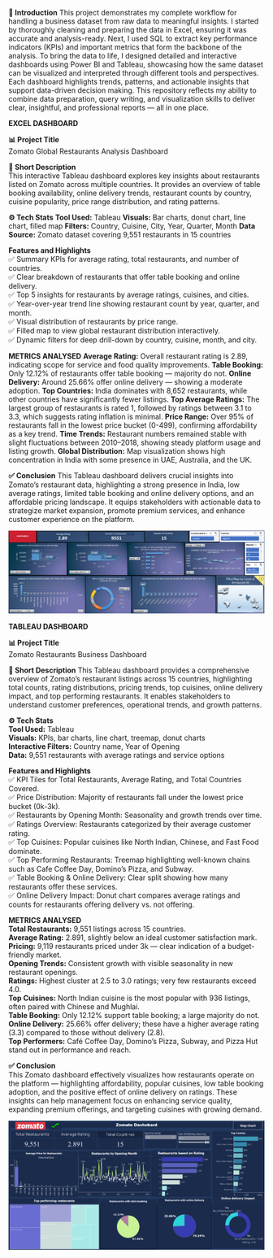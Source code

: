 ****📑 Introduction****
 This project demonstrates my complete workflow for handling a business dataset from raw data to meaningful insights. I started by thoroughly cleaning and preparing the data in Excel, ensuring it was accurate and analysis-ready. Next, I used SQL to extract key performance indicators (KPIs) and important metrics that form the backbone of the analysis.
To bring the data to life, I designed detailed and interactive dashboards using Power BI and Tableau, showcasing how the same dataset can be visualized and interpreted through different tools and perspectives. Each dashboard highlights trends, patterns, and actionable insights that support data-driven decision making.
This repository reflects my ability to combine data preparation, query writing, and visualization skills to deliver clear, insightful, and professional reports — all in one place.     



**EXCEL DASHBOARD**

**📊 Project Title**     
Zomato Global Restaurants Analysis Dashboard     

**📌 Short Description**     
This interactive Tableau dashboard explores key insights about restaurants listed on Zomato across multiple countries. It provides an overview of table booking availability, online delivery trends, restaurant counts by country, cuisine popularity, price range distribution, and rating patterns.     


**⚙️ Tech Stats**
**Tool Used:** Tableau
**Visuals:** Bar charts, donut chart, line chart, filled map
**Filters:** Country, Cuisine, City, Year, Quarter, Month
**Data Source:** Zomato dataset covering 9,551 restaurants in 15 countries

**Features and Highlights**     
✅ Summary KPIs for average rating, total restaurants, and number of countries.     
✅ Clear breakdown of restaurants that offer table booking and online delivery.     
✅ Top 5 insights for restaurants by average ratings, cuisines, and cities.     
✅ Year-over-year trend line showing restaurant count by year, quarter, and month.     
✅ Visual distribution of restaurants by price range.     
✅ Filled map to view global restaurant distribution interactively.     
✅ Dynamic filters for deep drill-down by country, cuisine, month, and city.     

**METRICS ANALYSED**
**Average Rating:** Overall restaurant rating is 2.89, indicating scope for service and food quality improvements.
**Table Booking:** Only 12.12% of restaurants offer table booking — majority do not.
**Online Delivery:** Around 25.66% offer online delivery — showing a moderate adoption.
**Top Countries:** India dominates with 8,652 restaurants, while other countries have significantly fewer listings.
**Top Average Ratings:** The largest group of restaurants is rated 1, followed by ratings between 3.1 to 3.3, which suggests rating inflation is minimal.
**Price Range:** Over 95% of restaurants fall in the lowest price bucket (0-499), confirming affordability as a key trend.
**Time Trends:** Restaurant numbers remained stable with slight fluctuations between 2010–2018, showing steady platform usage and listing growth.
**Global Distribution:** Map visualization shows high concentration in India with some presence in UAE, Australia, and the UK.

**✅ Conclusion**
This Tableau dashboard delivers crucial insights into Zomato’s restaurant data, highlighting a strong presence in India, low average ratings, limited table booking and online delivery options, and an affordable pricing landscape. It equips stakeholders with actionable data to strategize market expansion, promote premium services, and enhance customer experience on the platform.


![Project-1](Excel_Dashboard.png)



**TABLEAU DASHBOARD**     


**📊 Project Title**     
Zomato Restaurants Business Dashboard     


**📌 Short Description**
This Tableau dashboard provides a comprehensive overview of Zomato’s restaurant listings across 15 countries, highlighting total counts, rating distributions, pricing trends, top cuisines, online delivery impact, and top performing restaurants. It enables stakeholders to understand customer preferences, operational trends, and growth patterns.

**⚙️ Tech Stats**     
**Tool Used:** Tableau     
**Visuals:** KPIs, bar charts, line chart, treemap, donut charts     
**Interactive Filters:** Country name, Year of Opening     
**Data:** 9,551 restaurants with average ratings and service options     


**Features and Highlights**     
✅ KPI Tiles for Total Restaurants, Average Rating, and Total Countries Covered.     
✅ Price Distribution: Majority of restaurants fall under the lowest price bucket (0k-3k).     
✅ Restaurants by Opening Month: Seasonality and growth trends over time.     
✅ Ratings Overview: Restaurants categorized by their average customer rating.     
✅ Top Cuisines: Popular cuisines like North Indian, Chinese, and Fast Food dominate.     
✅ Top Performing Restaurants: Treemap highlighting well-known chains such as Cafe Coffee Day, Domino’s Pizza, and Subway.     
✅ Table Booking & Online Delivery: Clear split showing how many restaurants offer these services.     
✅ Online Delivery Impact: Donut chart compares average ratings and counts for restaurants offering delivery vs. not offering.     

**METRICS ANALYSED**     
**Total Restaurants:** 9,551 listings across 15 countries.     
**Average Rating:** 2.891, slightly below an ideal customer satisfaction mark.     
**Pricing:** 9,119 restaurants priced under 3k — clear indication of a budget-friendly market.     
**Opening Trends:** Consistent growth with visible seasonality in new restaurant openings.     
**Ratings:** Highest cluster at 2.5 to 3.0 ratings; very few restaurants exceed 4.0.     
**Top Cuisines:** North Indian cuisine is the most popular with 936 listings, often paired with Chinese and Mughlai.     
**Table Booking:** Only 12.12% support table booking; a large majority do not.     
**Online Delivery:** 25.66% offer delivery; these have a higher average rating (3.3) compared to those without delivery (2.8).     
**Top Performers:** Café Coffee Day, Domino’s Pizza, Subway, and Pizza Hut stand out in performance and reach.     

**✅ Conclusion**      
This Zomato dashboard effectively visualizes how restaurants operate on the platform — highlighting affordability, popular cuisines, low table booking adoption, and the positive effect of online delivery on ratings. These insights can help management focus on enhancing service quality, expanding premium offerings, and targeting cuisines with growing demand.     


![Project-1](Tableau_Dashboard.png)




